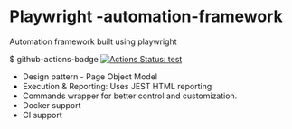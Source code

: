 # Playwright -automation-framework
Automation framework built using playwright

$ github-actions-badge
[![Actions Status: test](https://github.com/azu/github-actions-badge/workflows/ci/badge.svg)](https://github.com/azu/github-actions-badge/actions?query=workflow%3Aci)


- Design pattern - Page Object Model
- Execution & Reporting: Uses JEST HTML reporting
- Commands wrapper for better control and customization.
- Docker support
- CI support



